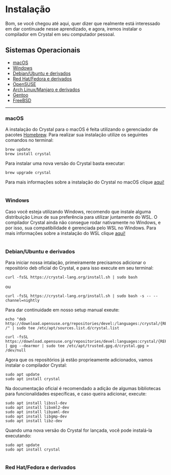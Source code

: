 # Instalação

Bom, se você chegou até aqui, quer dizer que realmente está interessado em dar continuade nesse aprendizado, e agora, iremos instalar o compilador em Crystal em seu computador pessoal.

## Sistemas Operacionais
- [macOS](https://github.com/lanjoni/crystal4noobs/blob/main/content/intro/instalacao.md#macos)
- [Windows](https://github.com/lanjoni/crystal4noobs/blob/main/content/intro/instalacao.md#windows)
- [Debian/Ubuntu e derivados](https://github.com/lanjoni/crystal4noobs/blob/main/content/intro/instalacao.md#debianubuntu-e-derivados)
- [Red Hat/Fedora e derivados](https://github.com/lanjoni/crystal4noobs/blob/main/content/intro/instalacao.md#red-hatfedora-e-derivados)
- [OpenSUSE](link-terceira-parte)
- [Arch Linux/Manjaro e derivados](link-terceira-parte)
- [Gentoo](link-terceira-parte)
- [FreeBSD](link-terceira-parte)

---

### macOS
A instalação do Crystal para o macOS é feita utilizando o gerenciador de pacotes <a href="https://brew.sh/">Homebrew</a>. Para realizar sua instalação utilize os seguintes comandos no terminal:
```
brew update
brew install crystal
```
Para instalar uma nova versão do Crystal basta executar:
```
brew upgrade crystal
```
Para mais informações sobre a instalação do Crystal no macOS clique <a href="https://crystal-lang.org/install/on_mac_os/">aqui!</a>

#

### Windows
Caso você esteja utilizando Windows, recomendo que instale alguma distribuição Linux de sua preferência para utilizar juntamente do WSL. O compilador Crystal ainda não consegue rodar nativamente no Windows, e por isso, sua compatibilidade é gerenciada pelo WSL no Windows. Para mais informações sobre a instalação do WSL clique <a href="https://docs.microsoft.com/en-us/windows/wsl/install">aqui!</a>

#

### Debian/Ubuntu e derivados
Para iniciar nossa intalação, primeiramente precisamos adicionar o repositório deb oficial do Crystal, e para isso execute em seu terminal:
```
curl -fsSL https://crystal-lang.org/install.sh | sudo bash
```
ou 
```
curl -fsSL https://crystal-lang.org/install.sh | sudo bash -s -- --channel=nightly
```
Para dar continuidade em nosso setup manual exeute:
```
echo "deb http://download.opensuse.org/repositories/devel:/languages:/crystal/{REPOSITORY}/ /" | sudo tee /etc/apt/sources.list.d/crystal.list

curl -fsSL https://download.opensuse.org/repositories/devel:languages:crystal/{REPOSITORY}/Release.key | gpg --dearmor | sudo tee /etc/apt/trusted.gpg.d/crystal.gpg > /dev/null
```
Agora que os repositórios já estão proprieamente adicionados, vamos instalar o compilador Crystal:
```
sudo apt update
sudo apt install crystal
```

Na documentação oficial é recomendado a adição de algumas bibliotecas para funcionalidades específicas, e caso queira adicionar, execute:
```
sudo apt install libssl-dev
sudo apt install libxml2-dev
sudo apt install libyaml-dev
sudo apt install libgmp-dev
sudo apt install libz-dev
```

Quando uma nova versão do Crystal for lançada, você pode instalá-la executando:
```
sudo apt update
sudo apt install crystal
```

#

### Red Hat/Fedora e derivados
